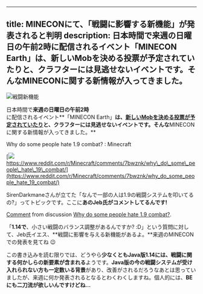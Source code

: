 
---
title: MINECONにて、「戦闘に影響する新機能」が発表されると判明
description: 日本時間で来週の日曜日の午前2時に配信されるイベント「MINECON Earth」は、新しいMobを決める投票が予定されていたりと、クラフターには見逃せないイベントです。そんなMINECONに関する新情報が入ってきました。
---

![戦闘新機能](https://cdn-ak.f.st-hatena.com/images/fotolife/s/sasigume/20210208/20210208105206.png)

日本時間で**来週の日曜日の午前2時**に配信されるイベント**「MINECON Earth」**は、[新しいMobを決める投票が予定されていたり](https://www.napoan.com/vote-new-mob-durin-minecon-earth/)と、クラフターには見逃せないイベントです。そんな**MINECONに関する新情報が入ってきました。**

Why do some people hate 1.9 combat? : Minecraft

[![](https://cdn-ak.f.st-hatena.com/images/fotolife/s/sasigume/20210208/20210208114344.png)  
https://www.reddit.com/r/Minecraft/comments/7bwznk/why\_do\_some\_people\_hate\_19\_combat/](https://www.reddit.com/r/Minecraft/comments/7bwznk/why_do_some_people_hate_19_combat/)

SirenDarkmaneさんが立てた「なんで一部の人は1.9の戦闘システムを叩いてるの?」ってトピックです。ここに**あのJeb氏がコメントしてるんです!**

[Comment](https://www.reddit.com/r/Minecraft/comments/7bwznk/why_do_some_people_hate_19_combat/dpm6hsv/) from discussion [Why do some people hate 1.9 combat?](https://www.reddit.com/r/Minecraft/comments/7bwznk/why_do_some_people_hate_19_combat/).

「**1.14で**、小さい戦闘のバランス調整があるんですか? :D」という質問に対して、Jeb氏イエス、**戦闘に影響を与える新機能があるよ。**来週のMINECONでの発表を見てね 😉

この書き込みを読む限りでは、どうやら**少なくともJava版1.14には、戦闘に関する何かしらの新要素が含まれる**ようです。**Java版の今の戦闘システムが受け入れられない方も一定数いる背景**があり、改善がされるだろうなあとは思っていましたが、来週に何か発表されるとなるとわくわくしますね。個人的には、**BEにも二刀流が欲しいんですけどね…**
